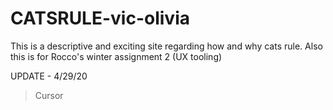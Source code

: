# CATSRULE-vic-olivia
This is a descriptive and exciting site regarding how and why cats rule. Also this is for Rocco's winter assignment 2 (UX tooling)


UPDATE - 4/29/20
 > Cursor